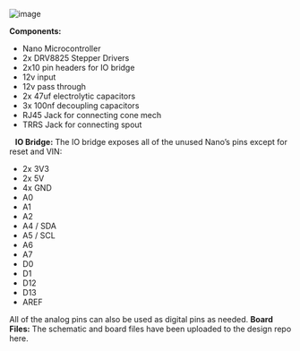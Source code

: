 ![image](https://github.com/MugsyOS/Design/assets/179913/b7bff805-70db-4a3c-9fd2-44232a351f67)

**Components:**
* Nano Microcontroller
* 2x DRV8825 Stepper Drivers
* 2x10 pin headers for IO bridge
* 12v input
* 12v pass through
* 2x 47uf electrolytic capacitors
* 3x 100nf decoupling capacitors
* RJ45 Jack for connecting cone mech
* TRRS Jack for connecting spout

⠀**IO Bridge:** The IO bridge exposes all of the unused Nano’s pins except for reset and VIN:
* 2x 3V3
* 2x 5V
* 4x GND
* A0
* A1
* A2
* A4 / SDA
* A5 / SCL
* A6
* A7
* D0
* D1
* D12
* D13
* AREF

All of the analog pins can also be used as digital pins as needed.
**Board Files:** The schematic and board files have been uploaded to the design repo here.

